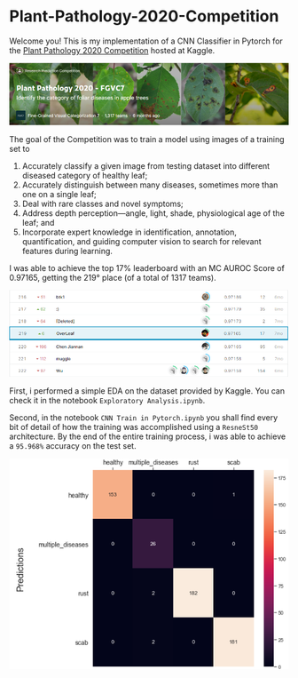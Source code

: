 # Plant-Pathology-2020-Competition

Welcome you! This is my implementation of a CNN Classifier in Pytorch for the [Plant Pathology 2020 Competition](https://www.kaggle.com/c/plant-pathology-2020-fgvc7) hosted at Kaggle.

![alt text](https://raw.githubusercontent.com/ChristianCFranca/Plant-Pathology-2020-Competition/main/git-images/PPC.PNG?raw=true)

The goal of the Competition was to train a model using images of a training set to 
1. Accurately classify a given image from testing dataset into different diseased category of healthy leaf; 
2. Accurately distinguish between many diseases, sometimes more than one on a single leaf; 
3. Deal with rare classes and novel symptoms; 
4. Address depth perception—angle, light, shade, physiological age of the leaf; and 
5. Incorporate expert knowledge in identification, annotation, quantification, and guiding computer vision to search for relevant features during learning.

I was able to achieve the top 17% leaderboard with an MC AUROC Score of 0.97165, getting the 219° place (of a total of 1317 teams).

![alt text](https://raw.githubusercontent.com/ChristianCFranca/Plant-Pathology-2020-Competition/main/git-images/rank.PNG?raw=true)

First, i performed a simple EDA on the dataset provided by Kaggle. You can check it in the notebook `Exploratory Analysis.ipynb`.

Second, in the notebook `CNN Train in Pytorch.ipynb` you shall find every bit of detail of how the training was accomplished using a `ResneSt50` architecture. By the end of the entire training process, i was able to achieve a `95.968%` accuracy on the test set.

![alt text](https://raw.githubusercontent.com/ChristianCFranca/Plant-Pathology-2020-Competition/main/git-images/CMResults.PNG?raw=true)
